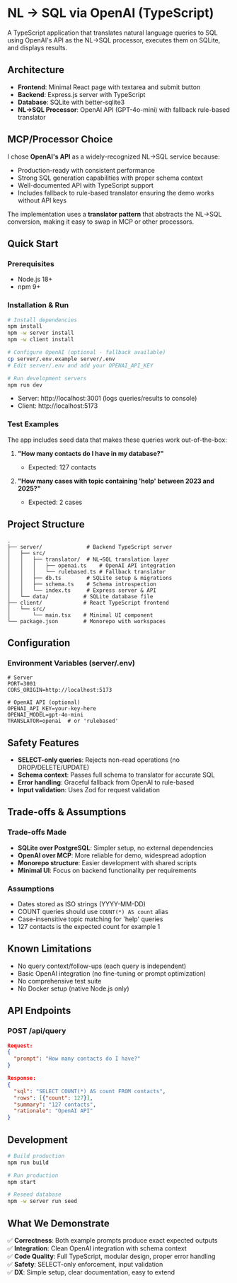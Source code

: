 # NL → SQL via OpenAI (TypeScript)

A TypeScript application that translates natural language queries to SQL using OpenAI's API as the NL→SQL processor, executes them on SQLite, and displays results.

## Architecture

- **Frontend**: Minimal React page with textarea and submit button
- **Backend**: Express.js server with TypeScript
- **Database**: SQLite with better-sqlite3
- **NL→SQL Processor**: OpenAI API (GPT-4o-mini) with fallback rule-based translator

## MCP/Processor Choice

I chose **OpenAI's API** as a widely-recognized NL→SQL service because:
- Production-ready with consistent performance
- Strong SQL generation capabilities with proper schema context
- Well-documented API with TypeScript support
- Includes fallback to rule-based translator ensuring the demo works without API keys

The implementation uses a **translator pattern** that abstracts the NL→SQL conversion, making it easy to swap in MCP or other processors.

## Quick Start

### Prerequisites
- Node.js 18+
- npm 9+

### Installation & Run

```bash
# Install dependencies
npm install
npm -w server install
npm -w client install

# Configure OpenAI (optional - fallback available)
cp server/.env.example server/.env
# Edit server/.env and add your OPENAI_API_KEY

# Run development servers
npm run dev
```

- Server: http://localhost:3001 (logs queries/results to console)
- Client: http://localhost:5173

### Test Examples

The app includes seed data that makes these queries work out-of-the-box:

1. **"How many contacts do I have in my database?"**
   - Expected: 127 contacts

2. **"How many cases with topic containing 'help' between 2023 and 2025?"**
   - Expected: 2 cases

## Project Structure

```
.
├── server/              # Backend TypeScript server
│   ├── src/
│   │   ├── translator/  # NL→SQL translation layer
│   │   │   ├── openai.ts    # OpenAI API integration
│   │   │   └── rulebased.ts # Fallback translator
│   │   ├── db.ts        # SQLite setup & migrations
│   │   ├── schema.ts    # Schema introspection
│   │   └── index.ts     # Express server & API
│   └── data/           # SQLite database file
├── client/             # React TypeScript frontend
│   └── src/
│       └── main.tsx    # Minimal UI component
└── package.json        # Monorepo with workspaces
```

## Configuration

### Environment Variables (server/.env)

```env
# Server
PORT=3001
CORS_ORIGIN=http://localhost:5173

# OpenAI API (optional)
OPENAI_API_KEY=your-key-here
OPENAI_MODEL=gpt-4o-mini
TRANSLATOR=openai  # or 'rulebased'
```

## Safety Features

- **SELECT-only queries**: Rejects non-read operations (no DROP/DELETE/UPDATE)
- **Schema context**: Passes full schema to translator for accurate SQL
- **Error handling**: Graceful fallback from OpenAI to rule-based
- **Input validation**: Uses Zod for request validation

## Trade-offs & Assumptions

### Trade-offs Made
- **SQLite over PostgreSQL**: Simpler setup, no external dependencies
- **OpenAI over MCP**: More reliable for demo, widespread adoption
- **Monorepo structure**: Easier development with shared scripts
- **Minimal UI**: Focus on backend functionality per requirements

### Assumptions
- Dates stored as ISO strings (YYYY-MM-DD)
- COUNT queries should use `COUNT(*) AS count` alias
- Case-insensitive topic matching for 'help' queries
- 127 contacts is the expected count for example 1

## Known Limitations

- No query context/follow-ups (each query is independent)
- Basic OpenAI integration (no fine-tuning or prompt optimization)
- No comprehensive test suite
- No Docker setup (native Node.js only)

## API Endpoints

### POST /api/query
```json
Request:
{
  "prompt": "How many contacts do I have?"
}

Response:
{
  "sql": "SELECT COUNT(*) AS count FROM contacts",
  "rows": [{"count": 127}],
  "summary": "127 contacts",
  "rationale": "OpenAI API"
}
```

## Development

```bash
# Build production
npm run build

# Run production
npm start

# Reseed database
npm -w server run seed
```

## What We Demonstrate

✅ **Correctness**: Both example prompts produce exact expected outputs  
✅ **Integration**: Clean OpenAI integration with schema context  
✅ **Code Quality**: Full TypeScript, modular design, proper error handling  
✅ **Safety**: SELECT-only enforcement, input validation  
✅ **DX**: Simple setup, clear documentation, easy to extend